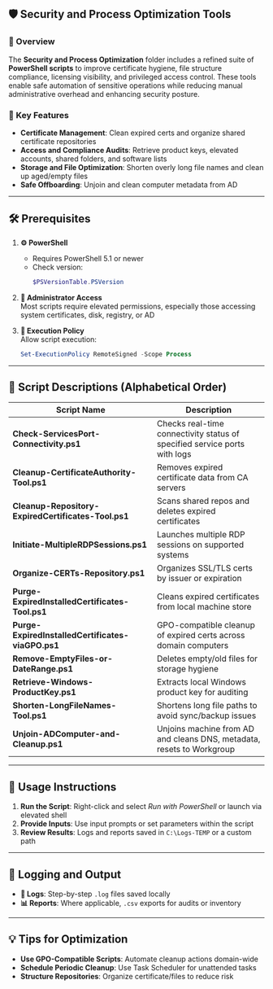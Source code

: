 ## 🛡️ Security and Process Optimization Tools

### 📝 Overview

The **Security and Process Optimization** folder includes a refined suite of **PowerShell scripts** to improve certificate hygiene, file structure compliance, licensing visibility, and privileged access control. These tools enable safe automation of sensitive operations while reducing manual administrative overhead and enhancing security posture.

### 🔑 Key Features

- **Certificate Management**: Clean expired certs and organize shared certificate repositories  
- **Access and Compliance Audits**: Retrieve product keys, elevated accounts, shared folders, and software lists  
- **Storage and File Optimization**: Shorten overly long file names and clean up aged/empty files  
- **Safe Offboarding**: Unjoin and clean computer metadata from AD

---

## 🛠️ Prerequisites

1. **⚙️ PowerShell**
   - Requires PowerShell 5.1 or newer
   - Check version:
     ```powershell
     $PSVersionTable.PSVersion
     ```
2. **🔑 Administrator Access**  
   Most scripts require elevated permissions, especially those accessing system certificates, disk, registry, or AD

3. **📂 Execution Policy**  
   Allow script execution:
   ```powershell
   Set-ExecutionPolicy RemoteSigned -Scope Process
   ```

---

## 📄 Script Descriptions (Alphabetical Order)

| **Script Name**                                 | **Description**                                                                 |
|-------------------------------------------------|-----------------------------------------------------------------------------|
| **Check-ServicesPort-Connectivity.ps1**         | Checks real-time connectivity status of specified service ports with logs  |
| **Cleanup-CertificateAuthority-Tool.ps1**       | Removes expired certificate data from CA servers                           |
| **Cleanup-Repository-ExpiredCertificates-Tool.ps1** | Scans shared repos and deletes expired certificates                    |
| **Initiate-MultipleRDPSessions.ps1**            | Launches multiple RDP sessions on supported systems                        |
| **Organize-CERTs-Repository.ps1**               | Organizes SSL/TLS certs by issuer or expiration                           |
| **Purge-ExpiredInstalledCertificates-Tool.ps1**  | Cleans expired certificates from local machine store                       |
| **Purge-ExpiredInstalledCertificates-viaGPO.ps1**| GPO-compatible cleanup of expired certs across domain computers            |
| **Remove-EmptyFiles-or-DateRange.ps1**          | Deletes empty/old files for storage hygiene                                |
| **Retrieve-Windows-ProductKey.ps1**             | Extracts local Windows product key for auditing                           |
| **Shorten-LongFileNames-Tool.ps1**              | Shortens long file paths to avoid sync/backup issues                      |
| **Unjoin-ADComputer-and-Cleanup.ps1**           | Unjoins machine from AD and cleans DNS, metadata, resets to Workgroup     |

---

## 🚀 Usage Instructions

1. **Run the Script**: Right-click and select _Run with PowerShell_ or launch via elevated shell  
2. **Provide Inputs**: Use input prompts or set parameters within the script  
3. **Review Results**: Logs and reports saved in `C:\Logs-TEMP` or a custom path

---

## 📝 Logging and Output

- **📄 Logs**: Step-by-step `.log` files saved locally  
- **📊 Reports**: Where applicable, `.csv` exports for audits or inventory

---

## 💡 Tips for Optimization

- **Use GPO-Compatible Scripts**: Automate cleanup actions domain-wide  
- **Schedule Periodic Cleanup**: Use Task Scheduler for unattended tasks  
- **Structure Repositories**: Organize certificate/files to reduce risk
